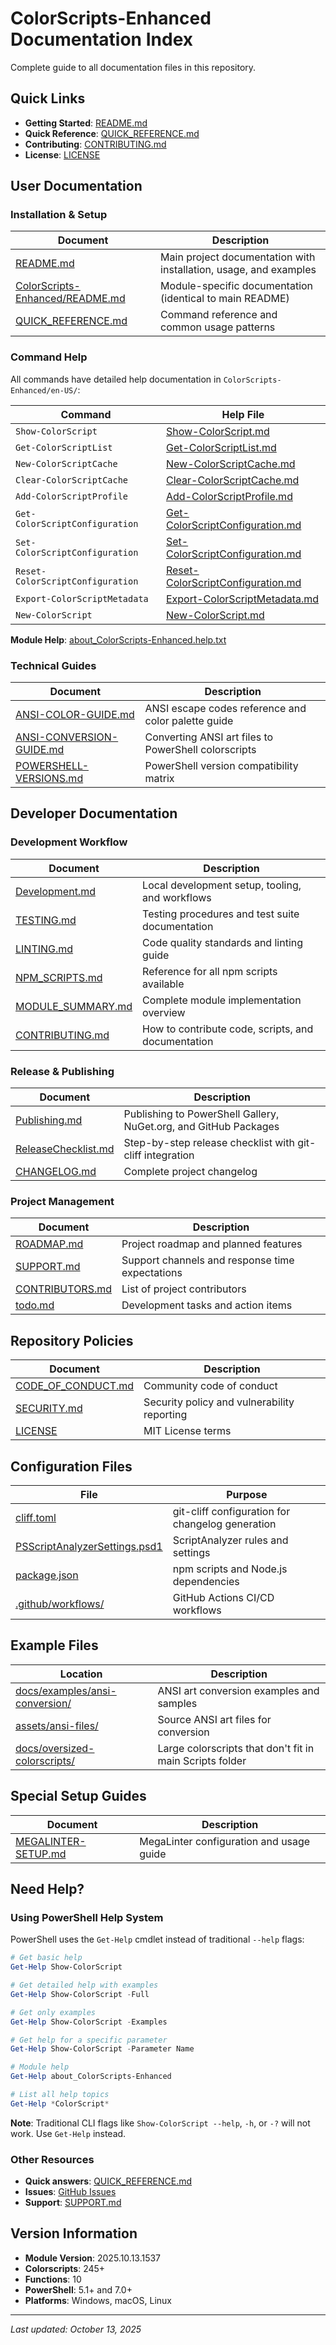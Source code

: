 # ColorScripts-Enhanced Documentation Index

Complete guide to all documentation files in this repository.

## Quick Links

- **Getting Started**: [README.md](../README.md)
- **Quick Reference**: [QUICK_REFERENCE.md](QUICK_REFERENCE.md)
- **Contributing**: [CONTRIBUTING.md](../CONTRIBUTING.md)
- **License**: [LICENSE](../LICENSE)

## User Documentation

### Installation & Setup

| Document                                                              | Description                                                       |
| --------------------------------------------------------------------- | ----------------------------------------------------------------- |
| [README.md](../README.md)                                             | Main project documentation with installation, usage, and examples |
| [ColorScripts-Enhanced/README.md](../ColorScripts-Enhanced/README.md) | Module-specific documentation (identical to main README)          |
| [QUICK_REFERENCE.md](QUICK_REFERENCE.md)                              | Command reference and common usage patterns                       |

### Command Help

All commands have detailed help documentation in `ColorScripts-Enhanced/en-US/`:

| Command                          | Help File                                                                                             |
| -------------------------------- | ----------------------------------------------------------------------------------------------------- |
| `Show-ColorScript`               | [Show-ColorScript.md](../ColorScripts-Enhanced/en-US/Show-ColorScript.md)                             |
| `Get-ColorScriptList`            | [Get-ColorScriptList.md](../ColorScripts-Enhanced/en-US/Get-ColorScriptList.md)                       |
| `New-ColorScriptCache`         | [New-ColorScriptCache.md](../ColorScripts-Enhanced/en-US/New-ColorScriptCache.md)                 |
| `Clear-ColorScriptCache`         | [Clear-ColorScriptCache.md](../ColorScripts-Enhanced/en-US/Clear-ColorScriptCache.md)                 |
| `Add-ColorScriptProfile`         | [Add-ColorScriptProfile.md](../ColorScripts-Enhanced/en-US/Add-ColorScriptProfile.md)                 |
| `Get-ColorScriptConfiguration`   | [Get-ColorScriptConfiguration.md](../ColorScripts-Enhanced/en-US/Get-ColorScriptConfiguration.md)     |
| `Set-ColorScriptConfiguration`   | [Set-ColorScriptConfiguration.md](../ColorScripts-Enhanced/en-US/Set-ColorScriptConfiguration.md)     |
| `Reset-ColorScriptConfiguration` | [Reset-ColorScriptConfiguration.md](../ColorScripts-Enhanced/en-US/Reset-ColorScriptConfiguration.md) |
| `Export-ColorScriptMetadata`     | [Export-ColorScriptMetadata.md](../ColorScripts-Enhanced/en-US/Export-ColorScriptMetadata.md)         |
| `New-ColorScript`                | [New-ColorScript.md](../ColorScripts-Enhanced/en-US/New-ColorScript.md)                               |

**Module Help**: [about_ColorScripts-Enhanced.help.txt](../ColorScripts-Enhanced/en-US/about_ColorScripts-Enhanced.help.txt)

### Technical Guides

| Document                                             | Description                                          |
| ---------------------------------------------------- | ---------------------------------------------------- |
| [ANSI-COLOR-GUIDE.md](ANSI-COLOR-GUIDE.md)           | ANSI escape codes reference and color palette guide  |
| [ANSI-CONVERSION-GUIDE.md](ANSI-CONVERSION-GUIDE.md) | Converting ANSI art files to PowerShell colorscripts |
| [POWERSHELL-VERSIONS.md](POWERSHELL-VERSIONS.md)     | PowerShell version compatibility matrix              |

## Developer Documentation

### Development Workflow

| Document                               | Description                                        |
| -------------------------------------- | -------------------------------------------------- |
| [Development.md](Development.md)       | Local development setup, tooling, and workflows    |
| [TESTING.md](TESTING.md)               | Testing procedures and test suite documentation    |
| [LINTING.md](LINTING.md)               | Code quality standards and linting guide           |
| [NPM_SCRIPTS.md](NPM_SCRIPTS.md)       | Reference for all npm scripts available            |
| [MODULE_SUMMARY.md](MODULE_SUMMARY.md) | Complete module implementation overview            |
| [CONTRIBUTING.md](../CONTRIBUTING.md)  | How to contribute code, scripts, and documentation |

### Release & Publishing

| Document                                   | Description                                                      |
| ------------------------------------------ | ---------------------------------------------------------------- |
| [Publishing.md](Publishing.md)             | Publishing to PowerShell Gallery, NuGet.org, and GitHub Packages |
| [ReleaseChecklist.md](ReleaseChecklist.md) | Step-by-step release checklist with git-cliff integration        |
| [CHANGELOG.md](../CHANGELOG.md)            | Complete project changelog                                       |

### Project Management

| Document                           | Description                                     |
| ---------------------------------- | ----------------------------------------------- |
| [ROADMAP.md](ROADMAP.md)           | Project roadmap and planned features            |
| [SUPPORT.md](SUPPORT.md)           | Support channels and response time expectations |
| [CONTRIBUTORS.md](CONTRIBUTORS.md) | List of project contributors                    |
| [todo.md](../todo.md)              | Development tasks and action items              |

## Repository Policies

| Document                                    | Description                                 |
| ------------------------------------------- | ------------------------------------------- |
| [CODE_OF_CONDUCT.md](../CODE_OF_CONDUCT.md) | Community code of conduct                   |
| [SECURITY.md](../SECURITY.md)               | Security policy and vulnerability reporting |
| [LICENSE](../LICENSE)                       | MIT License terms                           |

## Configuration Files

| File                                                              | Purpose                                          |
| ----------------------------------------------------------------- | ------------------------------------------------ |
| [cliff.toml](../cliff.toml)                                       | git-cliff configuration for changelog generation |
| [PSScriptAnalyzerSettings.psd1](../PSScriptAnalyzerSettings.psd1) | ScriptAnalyzer rules and settings                |
| [package.json](../package.json)                                   | npm scripts and Node.js dependencies             |
| [.github/workflows/](../.github/workflows/)                       | GitHub Actions CI/CD workflows                   |

## Example Files

| Location                                                         | Description                                              |
| ---------------------------------------------------------------- | -------------------------------------------------------- |
| [docs/examples/ansi-conversion/](./examples/ansi-conversion/)    | ANSI art conversion examples and samples                 |
| [assets/ansi-files/](../assets/ansi-files/)                      | Source ANSI art files for conversion                     |
| [docs/oversized-colorscripts/](../assets/oversized-colorscripts) | Large colorscripts that don't fit in main Scripts folder |

## Special Setup Guides

| Document                                   | Description                              |
| ------------------------------------------ | ---------------------------------------- |
| [MEGALINTER-SETUP.md](MEGALINTER-SETUP.md) | MegaLinter configuration and usage guide |

## Need Help?

### Using PowerShell Help System

PowerShell uses the `Get-Help` cmdlet instead of traditional `--help` flags:

```powershell
# Get basic help
Get-Help Show-ColorScript

# Get detailed help with examples
Get-Help Show-ColorScript -Full

# Get only examples
Get-Help Show-ColorScript -Examples

# Get help for a specific parameter
Get-Help Show-ColorScript -Parameter Name

# Module help
Get-Help about_ColorScripts-Enhanced

# List all help topics
Get-Help *ColorScript*
```

**Note**: Traditional CLI flags like `Show-ColorScript --help`, `-h`, or `-?` will not work. Use `Get-Help` instead.

### Other Resources

- **Quick answers**: [QUICK_REFERENCE.md](QUICK_REFERENCE.md)
- **Issues**: [GitHub Issues](https://github.com/Nick2bad4u/ps-color-scripts-enhanced/issues)
- **Support**: [SUPPORT.md](SUPPORT.md)

## Version Information

- **Module Version**: 2025.10.13.1537
- **Colorscripts**: 245+
- **Functions**: 10
- **PowerShell**: 5.1+ and 7.0+
- **Platforms**: Windows, macOS, Linux

---

_Last updated: October 13, 2025_
